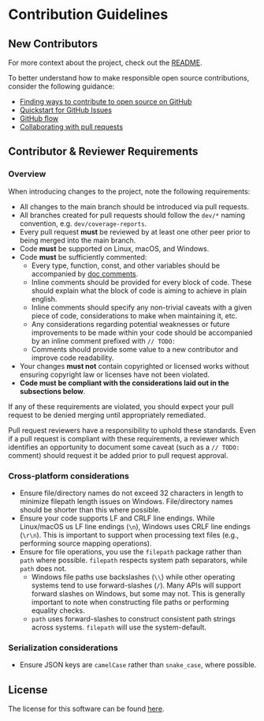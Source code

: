 # Contribution Guidelines

## New Contributors

For more context about the project, check out the [README](./README.md).

To better understand how to make responsible open source contributions, consider the following guidance:

- [Finding ways to contribute to open source on GitHub](https://docs.github.com/en/get-started/exploring-projects-on-github/finding-ways-to-contribute-to-open-source-on-github)
- [Quickstart for GitHub Issues](https://docs.github.com/en/issues/tracking-your-work-with-issues/quickstart)
- [GitHub flow](https://docs.github.com/en/get-started/quickstart/github-flow)
- [Collaborating with pull requests](https://docs.github.com/en/pull-requests/collaborating-with-pull-requests)

## Contributor & Reviewer Requirements

### Overview

When introducing changes to the project, note the following requirements:

- All changes to the main branch should be introduced via pull requests.
- All branches created for pull requests should follow the `dev/*` naming convention, e.g. `dev/coverage-reports`.
- Every pull request **must** be reviewed by at least one other peer prior to being merged into the main branch.
- Code **must** be supported on Linux, macOS, and Windows.
- Code **must** be sufficiently commented:
  - Every type, function, const, and other variables should be accompanied by [doc comments](https://tip.golang.org/doc/comment).
  - Inline comments should be provided for every block of code. These should explain what the block of code is aiming to achieve in plain english.
  - Inline comments should specify any non-trivial caveats with a given piece of code, considerations to make when maintaining it, etc.
  - Any considerations regarding potential weaknesses or future improvements to be made within your code should be accompanied by an inline comment prefixed with `// TODO: `
  - Comments should provide some value to a new contributor and improve code readability.
- Your changes **must not** contain copyrighted or licensed works without ensuring copyright law or licenses have not been violated.
- **Code must be compliant with the considerations laid out in the subsections below**.

If any of these requirements are violated, you should expect your pull request to be denied merging until appropriately remediated.

Pull request reviewers have a responsibility to uphold these standards. Even if a pull request is compliant with these requirements, a reviewer which identifies an opportunity to document some caveat (such as a `// TODO: ` comment) should request it be added prior to pull request approval.

### Cross-platform considerations

- Ensure file/directory names do not exceed 32 characters in length to minimize filepath length issues on Windows. File/directory names should be shorter than this where possible.
- Ensure your code supports LF and CRLF line endings. While Linux/macOS us LF line endings (`\n`), Windows uses CRLF line endings (`\r\n`). This is important to support when processing text files (e.g., performing source mapping operations).
- Ensure for file operations, you use the `filepath` package rather than `path` where possible. `filepath` respects system path separators, while `path` does not.
  - Windows file paths use backslashes (`\\`) while other operating systems tend to use forward-slashes (`/`). Many APIs will support forward slashes on Windows, but some may not. This is generally important to note when constructing file paths or performing equality checks.
  - `path` uses forward-slashes to construct consistent path strings across systems. `filepath` will use the system-default.

### Serialization considerations

- Ensure JSON keys are `camelCase` rather than `snake_case`, where possible.

## License

The license for this software can be found [here](./LICENSE).
